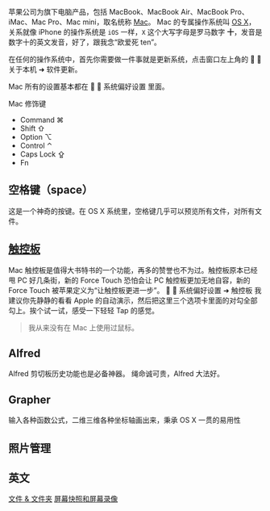 苹果公司为旗下电脑产品，包括 MacBook、MacBook Air、MacBook Pro、iMac、Mac Pro、Mac mini，取名统称 [Mac](http://www.apple.com/mac/)。
Mac 的专属操作系统叫 [OS X](http://www.apple.com/osx/)，关系就像 iPhone 的操作系统是 `iOS` 一样，`X` 这个大写字母是罗马数字 **十**，发音是数字十的英文发音，好了，跟我念“欧爱死 ten”。

在任何的操作系统中，首先你需要做一件事就是更新系统，点击窗口左上角的  ➜ 关于本机 ➜ 软件更新。

Mac 所有的设置基本都在  ➜ 系统偏好设置 里面。

Mac 修饰键

- Command ⌘
- Shift ⇧
- Option ⌥
- Control ⌃
- Caps Lock ⇪
- Fn

## 空格键（space）
这是一个神奇的按键。在 OS X 系统里，空格键几乎可以预览所有文件，对所有文件。

## [触控板](https://support.apple.com/zh-cn/HT204352)
Mac 触控板是值得大书特书的一个功能，再多的赞誉也不为过。触控板原本已经甩 PC 好几条街，新的 Force Touch 恐怕会让 PC 触控板更加无地自容，新的 Force Touch 被苹果定义为“让触控板更进一步”。
 ➜ 系统偏好设置 ➜ 触控板
我建议你先静静的看看 Apple 的自动演示，然后把这里三个选项卡里面的对勾全部勾上。挨个试一试，感受一下轻轻 Tap 的感觉。

> 我从来没有在 Mac 上使用过鼠标。

## Alfred
Alfred 剪切板历史功能也是必备神器。
绳命诚可贵，Alfred 大法好。

## Grapher
输入各种函数公式，二维三维各种坐标轴画出来，秉承 OS X 一贯的易用性

## 照片管理

## 英文

[文件 & 文件夹](file.md)
[屏幕快照和屏幕录像](price-screen.md)